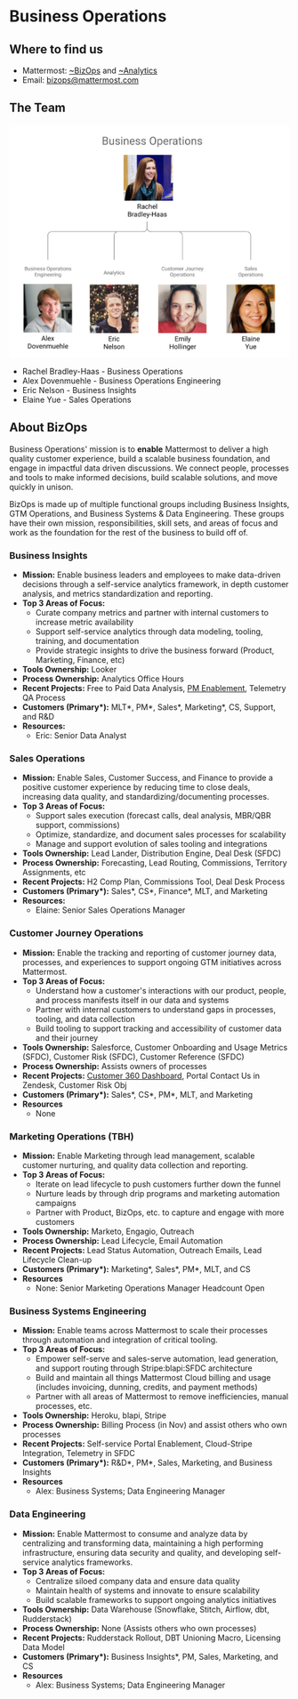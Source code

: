 # Business Operations

## Where to find us

* Mattermost: [~BizOps](https://community.mattermost.com/private-core/channels/bizops) and [~Analytics](https://community.mattermost.com/private-core/channels/analytics-2)
* Email: [bizops@mattermost.com](mailto:bizops@mattermost.com)

## The Team

![](../../.gitbook/assets/bizops_image.png)

* Rachel Bradley-Haas - Business Operations
* Alex Dovenmuehle - Business Operations Engineering
* Eric Nelson - Business Insights
* Elaine Yue - Sales Operations
  
## About BizOps

Business Operations' mission is to **enable** Mattermost to deliver a high quality customer experience, build a scalable business foundation, and engage in impactful data driven discussions. We connect people, processes and tools to make informed decisions, build scalable solutions, and move quickly in unison.

BizOps is made up of multiple functional groups including Business Insights, GTM Operations, and Business Systems & Data Engineering. These groups have their own mission, responsibilities, skill sets, and areas of focus and work as the foundation for the rest of the business to build off of.

### Business Insights

- **Mission:** Enable business leaders and employees to make data-driven decisions through a self-service analytics framework, in depth customer analysis, and metrics standardization and reporting.
- **Top 3 Areas of Focus:**
  - Curate company metrics and partner with internal customers to increase metric availability
  - Support self-service analytics through data modeling, tooling, training, and documentation
  - Provide strategic insights to drive the business forward \(Product, Marketing, Finance, etc\)
- **Tools Ownership:** Looker
- **Process Ownership:** Analytics Office Hours
- **Recent Projects:** Free to Paid Data Analysis, [PM Enablement](https://docs.google.com/document/d/1N8h1Og7ns5ja6zYzJDcFIXe1ECGuvS8jS9w2u22WUwM/edit?usp=sharing), Telemetry QA Process
- **Customers \(Primary\*):** MLT\*, PM\*, Sales\*, Marketing\*, CS, Support, and R&D
- **Resources:**
  - Eric: Senior Data Analyst

### Sales Operations

- **Mission:** Enable Sales, Customer Success, and Finance to provide a positive customer experience by reducing time to close deals, increasing data quality, and standardizing/documenting processes.
- **Top 3 Areas of Focus:**
  - Support sales execution \(forecast calls, deal analysis, MBR/QBR support, commissions\)
  - Optimize, standardize, and document sales processes for scalability
  - Manage and support evolution of sales tooling and integrations
- **Tools Ownership:** Lead Lander, Distribution Engine, Deal Desk \(SFDC\)
- **Process Ownership:** Forecasting, Lead Routing, Commissions, Territory Assignments, etc
- **Recent Projects:** H2 Comp Plan, Commissions Tool, Deal Desk Process
- **Customers \(Primary\*):** Sales\*, CS\*, Finance\*, MLT, and Marketing
- **Resources:**
  - Elaine: Senior Sales Operations Manager

### Customer Journey Operations

- **Mission:** Enable the tracking and reporting of customer journey data, processes, and experiences to support ongoing GTM initiatives across Mattermost.
- **Top 3 Areas of Focus:**
  - Understand how a customer's interactions with our product, people, and process manifests itself in our data and systems
  - Partner with internal customers to understand gaps in processes, tooling, and data collection
  - Build tooling to support tracking and accessibility of customer data and their journey
- **Tools Ownership:** Salesforce, Customer Onboarding and Usage Metrics \(SFDC\), Customer Risk \(SFDC\), Customer Reference \(SFDC\)
- **Process Ownership:** Assists owners of processes
- **Recent Projects:** [Customer 360 Dashboard](https://mattermost.looker.com/dashboards/175), Portal Contact Us in Zendesk, Customer Risk Obj
- **Customers \(Primary\*):** Sales\*, CS\*, PM\*, MLT, and Marketing
- **Resources**
  - None

### Marketing Operations (TBH)

- **Mission:** Enable Marketing through lead management, scalable customer nurturing, and quality data collection and reporting.
- **Top 3 Areas of Focus:**
  - Iterate on lead lifecycle to push customers further down the funnel
  - Nurture leads by through drip programs and marketing automation campaigns
  - Partner with Product, BizOps, etc. to capture and engage with more customers
- **Tools Ownership:** Marketo, Engagio, Outreach
- **Process Ownership:** Lead Lifecycle, Email Automation
- **Recent Projects:** Lead Status Automation, Outreach Emails, Lead Lifecycle Clean-up
- **Customers \(Primary\*):** Marketing\*, Sales\*, PM\*, MLT, and CS
- **Resources**
  - None: Senior Marketing Operations Manager Headcount Open

### Business Systems Engineering

- **Mission:** Enable teams across Mattermost to scale their processes through automation and integration of critical tooling.
- **Top 3 Areas of Focus:**
  - Empower self-serve and sales-serve automation, lead generation, and support routing through Stripe:blapi:SFDC architecture
  - Build and maintain all things Mattermost Cloud billing and usage \(includes invoicing, dunning, credits, and payment methods\)
  - Partner with all areas of Mattermost to remove inefficiencies, manual processes, etc.
- **Tools Ownership:** Heroku, blapi, Stripe
- **Process Ownership:** Billing Process \(in Nov\) and assist others who own processes
- **Recent Projects:** Self-service Portal Enablement, Cloud-Stripe Integration, Telemetry in SFDC
- **Customers \(Primary\*):** R&D\*, PM\*, Sales, Marketing, and Business Insights
- **Resources**
  - Alex: Business Systems; Data Engineering Manager

### Data Engineering

- **Mission:** Enable Mattermost to consume and analyze data by centralizing and transforming data, maintaining a high performing infrastructure, ensuring data security and quality, and developing self-service analytics frameworks.
- **Top 3 Areas of Focus:**
  - Centralize siloed company data and ensure data quality
  - Maintain health of systems and innovate to ensure scalability
  - Build scalable frameworks to support ongoing analytics initiatives
- **Tools Ownership:** Data Warehouse \(Snowflake, Stitch, Airflow, dbt, Rudderstack\)
- **Process Ownership:** None \(Assists others who own processes\)
- **Recent Projects:** Rudderstack Rollout, DBT Unioning Macro, Licensing Data Model
- **Customers \(Primary\*):** Business Insights\*, PM, Sales, Marketing, and CS
- **Resources**
  - Alex: Business Systems; Data Engineering Manager
